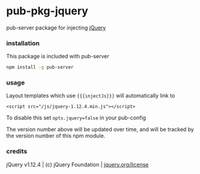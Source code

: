 # pub-pkg-jquery

pub-server package for injecting [jQuery](http://jquery.com/)

### installation

This package is included with pub-server

``` bash
npm install -g pub-server
```

### usage

Layout templates which use `{{{injectJs}}}` will automatically link to

`<script src="/js/jquery-1.12.4.min.js"></script>`

To disable this set `opts.jquery=false` in your pub-config

The version number above will be updated over time, and will be tracked by
the version number of this npm module.


### credits
jQuery v1.12.4 | (c) jQuery Foundation | [jquery.org/license](https://jquery.org/license)
